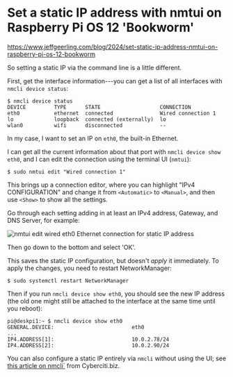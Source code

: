 # Set a static IP address with nmtui on Raspberry Pi OS 12 'Bookworm'

https://www.jeffgeerling.com/blog/2024/set-static-ip-address-nmtui-on-raspberry-pi-os-12-bookworm

So setting a static IP via the command line is a little different.

First, get the interface information---you can get a list of all interfaces with `nmcli device status`:

```
$ nmcli device status
DEVICE         TYPE      STATE                   CONNECTION
eth0           ethernet  connected               Wired connection 1
lo             loopback  connected (externally)  lo
wlan0          wifi      disconnected            --

```

In my case, I want to set an IP on `eth0`, the built-in Ethernet.

I can get all the current information about that port with `nmcli device show eth0`, and I can edit the connection using the terminal UI (`nmtui`):

```
$ sudo nmtui edit "Wired connection 1"

```

This brings up a connection editor, where you can highlight "IPv4 CONFIGURATION" and change it from `<Automatic>` to `<Manual>`, and then use `<Show>` to show all the settings.

Go through each setting adding in at least an IPv4 address, Gateway, and DNS Server, for example:

![nmtui edit wired eth0 Ethernet connection for static IP address](https://www.jeffgeerling.com/sites/default/files/images/nmtui-edit-wired-eth0-connection-raspberry-pi.jpg)

Then go down to the bottom and select 'OK'.

This saves the static IP configuration, but doesn't _apply_ it immediately. To apply the changes, you need to restart NetworkManager:

```
$ sudo systemctl restart NetworkManager

```

Then if you run `nmcli device show eth0`, you should see the new IP address (the old one might still be attached to the interface at the same time until you reboot):

```
pi@deskpi1:~ $ nmcli device show eth0
GENERAL.DEVICE:                         eth0
...
IP4.ADDRESS[1]:                         10.0.2.78/24
IP4.ADDRESS[2]:                         10.0.2.90/24

```

You can also configure a static IP entirely via `nmcli` without using the UI; see [this article on nmcli`](https://www.cyberciti.biz/faq/how-to-configure-a-static-ip-address-on-rhel-8/) from Cyberciti.biz.
